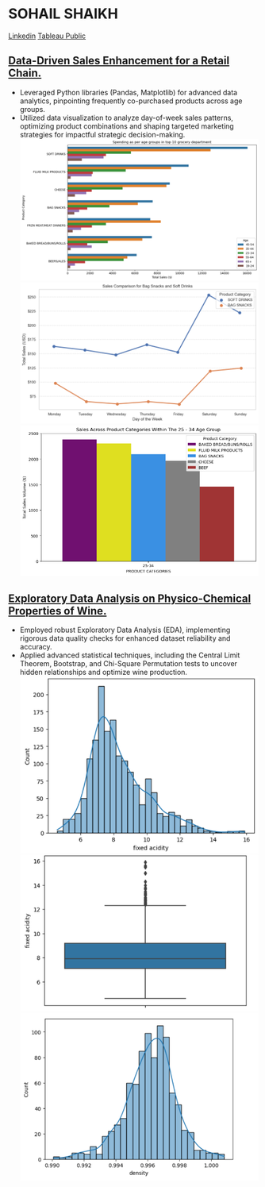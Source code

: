 # SOHAIL SHAIKH
[Linkedin](https://www.linkedin.com/in/sohail-shaikh) [Tableau Public](https://public.tableau.com/app/profile/sohail.shaikh5562/vizzes)



## [Data-Driven Sales Enhancement for a Retail Chain.]()
-	Leveraged Python libraries (Pandas, Matplotlib) for advanced data analytics, pinpointing frequently co-purchased products across age groups.
-	Utilized data visualization to analyze day-of-week sales patterns, optimizing product combinations and shaping targeted marketing strategies for impactful strategic decision-making.
![](/images/regork1.png)
![](/images/regork2.png)
![](/images/regork3.png)

## [Exploratory Data Analysis on Physico-Chemical Properties of Wine.]() 
-	Employed robust Exploratory Data Analysis (EDA), implementing rigorous data quality checks for enhanced dataset reliability and accuracy.
-	Applied advanced statistical techniques, including the Central Limit Theorem, Bootstrap, and Chi-Square Permutation tests to uncover hidden relationships and optimize wine production.
![](/images/stat_method_1.png)
![](/images/stat_method_2.png)
![](/images/stat_method_3.png)
